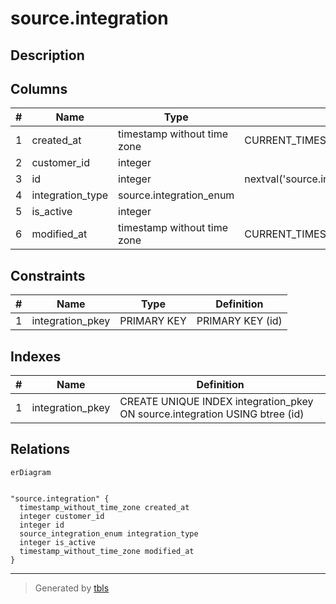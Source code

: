 # source.integration

## Description

## Columns

| # | Name             | Type                        | Default                                        | Nullable | Children | Parents | Comment |
| - | ---------------- | --------------------------- | ---------------------------------------------- | -------- | -------- | ------- | ------- |
| 1 | created_at       | timestamp without time zone | CURRENT_TIMESTAMP                              | true     |          |         |         |
| 2 | customer_id      | integer                     |                                                | true     |          |         |         |
| 3 | id               | integer                     | nextval('source.integration_id_seq'::regclass) | false    |          |         |         |
| 4 | integration_type | source.integration_enum     |                                                | true     |          |         |         |
| 5 | is_active        | integer                     |                                                | true     |          |         |         |
| 6 | modified_at      | timestamp without time zone | CURRENT_TIMESTAMP                              | true     |          |         |         |

## Constraints

| # | Name             | Type        | Definition       |
| - | ---------------- | ----------- | ---------------- |
| 1 | integration_pkey | PRIMARY KEY | PRIMARY KEY (id) |

## Indexes

| # | Name             | Definition                                                                  |
| - | ---------------- | --------------------------------------------------------------------------- |
| 1 | integration_pkey | CREATE UNIQUE INDEX integration_pkey ON source.integration USING btree (id) |

## Relations

```mermaid
erDiagram


"source.integration" {
  timestamp_without_time_zone created_at
  integer customer_id
  integer id
  source_integration_enum integration_type
  integer is_active
  timestamp_without_time_zone modified_at
}
```

---

> Generated by [tbls](https://github.com/k1LoW/tbls)
